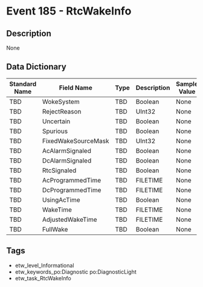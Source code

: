 # Event 185 - RtcWakeInfo

## Description
None

## Data Dictionary
|Standard Name|Field Name|Type|Description|Sample Value|
|---|---|---|---|---|
|TBD|WokeSystem|TBD|Boolean|None|None|
|TBD|RejectReason|TBD|UInt32|None|None|
|TBD|Uncertain|TBD|Boolean|None|None|
|TBD|Spurious|TBD|Boolean|None|None|
|TBD|FixedWakeSourceMask|TBD|UInt32|None|None|
|TBD|AcAlarmSignaled|TBD|Boolean|None|None|
|TBD|DcAlarmSignaled|TBD|Boolean|None|None|
|TBD|RtcSignaled|TBD|Boolean|None|None|
|TBD|AcProgrammedTime|TBD|FILETIME|None|None|
|TBD|DcProgrammedTime|TBD|FILETIME|None|None|
|TBD|UsingAcTime|TBD|Boolean|None|None|
|TBD|WakeTime|TBD|FILETIME|None|None|
|TBD|AdjustedWakeTime|TBD|FILETIME|None|None|
|TBD|FullWake|TBD|Boolean|None|None|

## Tags
* etw_level_Informational
* etw_keywords_po:Diagnostic po:DiagnosticLight
* etw_task_RtcWakeInfo